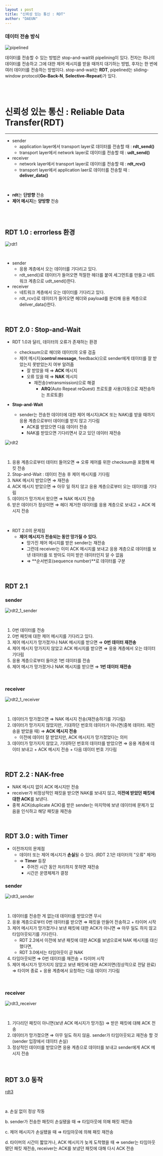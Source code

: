 ```yaml
---
layout : post
title: "신뢰성 있는 통신 : RDT"
author: "DAEUN"
---
```



### 데이터 전송 방식

![pipelined](/assets/images/pipelined.png)

데이터를 전송할 수 있는 방법은 stop-and-wait와 pipelining이 있다. 전자는 하나의 데이터를 전송하고 그에 대한 제어 메시지를 받을 때까지 대기하는 방법, 후자는 한 번에 여러 데이터를 전송하는 방법이다. stop-and-wait는 **RDT**, pipelined는 sliding-window protocol(**Go-Back-N**, **Selective-Repeat**)가 있다.

<br><br>

# 신뢰성 있는 통신 : Reliable Data Transfer(RDT)

---

- sender
    - application layer에서 transport layer로 데이터를 전송할 때 : **rdt_send()**
    - transport layer에서 network layer로 데이터를 전송할 때 : **udt_send()**
- receiver
    - network layer에서 transport layer로 데이터를 전송할 때 : **rdt_rcv()**
    - transport layer에서 application laer로 데이터를 전송할 때 : **deliver_data()**

<br>

- **rdt**는 **단방향** 전송
- **제어 메시지**는 **양방향** 전송

<br><br>

## RDT 1.0 : errorless 환경

![rdt1](/assets/images/rdt1.png)

<br>

- sender
    - 응용 계층에서 오는 데이터를 기다리고 있다.
    - rdt_send()로 데이터가 들어오면 적절한 헤더를 붙여 세그먼트를 만들고 네트워크 계층으로 udt_send()한다.
- receiver
    - 네트워크 계층에서 오는 데이터를 기다리고 있다.
    - rdt_rcv()로 데이터가 들어오면 헤더와 payload를 분리해 응용 계층으로 deliver_data()한다.


<br>

## RDT 2.0 : Stop-and-Wait

- RDT 1.0과 달리, 데이터의 오류가 존재하는 환경
    - checksum으로 헤더와 데이터의 오류 검출
    - 제어 메시지(**control message**, feedback)으로 sender에게 데이터를 잘 받았는지 못받았는지 여부 알려줌
        - 잘 받았을 때 ⇒ **ACK** 메시지
        - 오류 있을 때 ⇒ **NAK** 메시지
            - 재전송(retransmission)으로 해결
                - **ARQ**(Auto Repeat reQuest) 프로토콜 사용(자동으로 재전송하는 프로토콜)

- **Stop-and-Wait**
    - sender는 전송한 데이터에 대한 제어 메시지(ACK 또는 NAK)를 받을 때까지 응용 계층으로부터 데이터를 받지 않고 기다림
        - ACK를 받았으면 다음 데이터 전송
        - NAK를 받았으면 기다리면서 갖고 있던 데이터 재전송

![rdt2](/assets/images/rdt2.png)

<br>

1. 응용 계층으로부터 데이터 들어오면 ⇒ 오류 제어를 위한 checksum을 포함해 패킷 전송
2. Stop-and-Wait : 데이터 전송 후 제어 메시지를 기다림
3. NAK 메시지 받았으면 ⇒ 재전송
4. ACK 메시지 받았으면 ⇒ 아무 일 하지 않고 응용 계층으로부터 오는 데이터를 기다림
5. 데이터가 망가져서 왔으면 ⇒ NAK 메시지 전송
6. 받은 데이터가 정상이면 ⇒ 헤더 제거한 데이터를 응용 계층으로 보내고 + ACK 메시지 전송

<br>

- RDT 2.0의 문제점
    - **제어 메시지가 전송되는 동안 망가질 수 있다.**
        - 망가진 제어 메시지를 받은 sender는 재전송
        - 그런데 receiver는 이미 ACK 메시지를 보내고 응용 계층으로 데이터를 보낸 데이터를 또 받아도 이미 받은 데이터인지 알 수 없음
        - ⇒ **순서번호(sequence number)**로 데이터를 구분

<br>

## RDT 2.1

### sender

![rdt2_1_sender](/assets/images/rdt2_1_sender.png)

<br>

1. 0번 데이터를 전송
2. 0번 패킷에 대한 제어 메시지를 기다리고 있다.
3. 제어 메시지가 망가졌거나 NAK 메시지를 받으면 ⇒ **0번 데이터 재전송**
4. 제어 메시지 망가지지 않았고 ACK 메시지를 받으면 ⇒ 응용 계층에서 오는 데이터 기다림
5. 응용 계층으로부터 들어온 1번 데이터를 전송
6. 제어 메시가 망가졌거나 NAK 메시지를 받으면 ⇒ **1번 데이터 재전송**

<br>

### receiver

![rdt2_1_receiver](/assets/images/rdt2_1_receiver.png)

<br>

1. 데이터가 망가졌으면 ⇒ NAK 메시지 전송(재전송하기를 기다림)
2. 데이터가 망가지지 않았지만, 기대하던 번호의 데이터가 아니면(중복 데이터. 재전송을 받았을 때) ⇒ **ACK 메시지 전송**
    - 이전에 데이터 잘 받았지만, ACK 메시지가 망가졌었다는 의미
3. 데이터가 망가지지 않았고, 기대하던 번호의 데이터를 받았으면 ⇒ 응용 계층에 데이터 보내고 + ACK 메시지 전송 + 다음 데이터 번호 기다림

<br>

## RDT 2.2 : NAK-free

- NAK 메시지 없이 ACK 메시지만 전송
- receiver가 비정상적인 패킷을 받으면 NAK를 보내지 않고, **이전에 받았던 패킷에 대한 ACK**를 보낸다.
- 중복 ACK(duplicate ACK)를 받은 sender는 마지막에 보낸 데이터에 문제가 있음을 인식하고 해당 패킷을 재전송

<br>

## RDT 3.0 : with Timer

- 이전까지의 문제점
    - 데이터 또는 제어 메시지가 **손실**될 수 있다. (RDT 2.1은 데이터의 "오류" 제어)
    - ⇒ **Timer** 등장
        - 주어진 시간 동안 처리하지 못하면 재전송
        - 시간은 운영체제가 결정

### sender

![rdt3_sender](/assets/images/rdt3_sender.png)

<br>

1. 데이터를 전송한 게 없는데 데이터를 받았으면 무시
2. 응용 계층으로부터 0번 데이터를 받으면 ⇒ 패킷을 만들어 전송하고 + 타이머 시작
3. 제어 메시지가 망가졌거나 보낸 패킷에 대한 ACK가 아니면 ⇒ 아무 일도 하지 않고 타임아웃되기를 기다린다.
    - RDT 2.2에서 이전에 보낸 패킷에 대한 ACK를 보냄으로써 NAK 메시지를 대신했다면,
    - RDT 3.0에서는 타임아웃이 곧 NAK
4. 타임아웃되면 ⇒ 0번 데이터를 재전송 + 타이머 시작
5. 제어 메시지가 망가지지 않았고 보낸 패킷에 대한 ACK이면(정상적으로 전달 완료) ⇒ 타이머 종료 + 응용 계층에서 요청하는 다음 데이터 기다림

<br>

### receiver

![rdt3_receiver](/assets/images/rdt3_receiver.png)

<br>

1. 기다리던 패킷이 아니면(보낸 ACK 메시지가 망가짐) ⇒ 받은 패킷에 대해 ACK 전송
2. 데이터가 망가졌으면 ⇒ 아무 일도 하지 않음. sender가 타임아웃되고 재전송 할 것(sender 입장에서 데이터 손실)
3. 정상적인 데이터를 받았으면 응용 계층으로 데이터를 보내고 sender에게 ACK 메시지 전송

<br>

## RDT 3.0 동작

[rdt3](https://t4.daumcdn.net/thumb/R720x0/?fname=http://t1.daumcdn.net/brunch/service/user/1dLN/image/D49UXZhszT6mMWPyq0q_6omvROw.gif)

<br>

a. 손실 없이 정상 작동

b. sender가 전송한 패킷이 손실됐을 때 ⇒ 타임아웃에 의해 패킷 재전송

c. 제어 메시지가 손실됐을 때 ⇒ 타임아웃에 의해 패킷 재전송

d. 타이머의 시간이 짧았거나, ACK 메시지가 늦게 도착했을 때 ⇒ sender는 타임아웃 됐던 패킷 재전송, receiver는 ACK를 보냈던 패킷에 대해 다시 ACK 전송